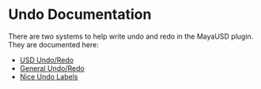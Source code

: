 # Undo Documentation

There are two systems to help write undo and redo in the MayaUSD plugin.
They are documented here:

- [USD Undo/Redo](README-USD-Undo.md)
- [General Undo/Redo](README-Op-Undo.md)
- [Nice Undo Labels](README-Nice-Undo.md)
